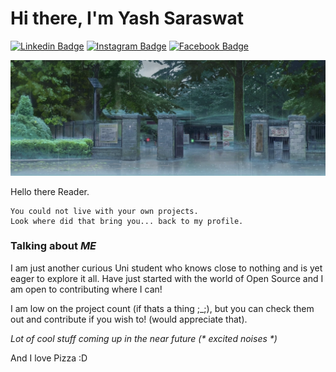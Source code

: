 # Hi there, I'm **Yash Saraswat** 

[![Linkedin Badge](https://img.shields.io/badge/LinkedIn-0077B5?style=for-the-badge&logo=linkedin&logoColor=white)](https://www.linkedin.com/in/yash-saraswat-b93a95179/)
[![Instagram Badge](https://img.shields.io/badge/Instagram-E4405F?style=for-the-badge&logo=instagram&logoColor=white)](https://www.instagram.com/yashshsh_37/)
[![Facebook Badge](https://img.shields.io/badge/Facebook-1877F2?style=for-the-badge&logo=facebook&logoColor=white)](https://www.facebook.com/yash.saraswat.549/)

<img align="centre" alt="GIF" src="https://github.com/Fifirex/Fifirex/blob/main/rain2.png" />

Hello there Reader.

```
You could not live with your own projects. 
Look where did that bring you... back to my profile.
```

### Talking about _ME_
I am just another curious Uni student who knows close to nothing and is yet eager to explore it all. 
Have just started with the world of Open Source and I am open to contributing where I can! 

I am low on the project count (if thats a thing ;_;), but you can check them out and contribute if you wish to! (would appreciate that). 

_Lot of cool stuff coming up in the near future (* excited noises *)_

And I love Pizza :D
